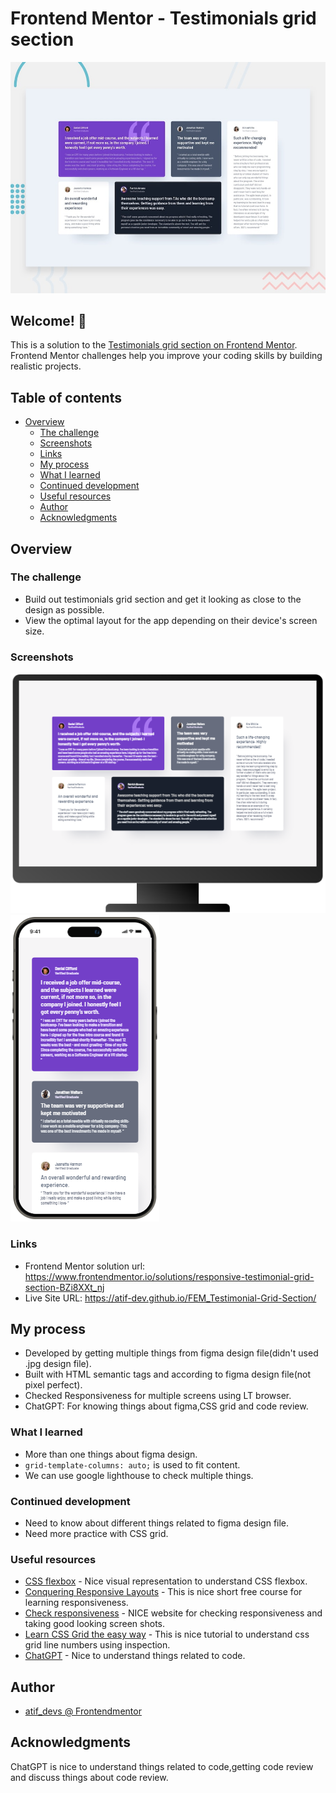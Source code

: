 # Frontend Mentor - Testimonials grid section

![Design preview for the Testimonials grid section coding challenge](./preview.jpg)

## Welcome! 👋

This is a solution to the [Testimonials grid section on Frontend Mentor](https://www.frontendmentor.io/challenges/testimonials-grid-section-Nnw6J7Un7). Frontend Mentor challenges help you improve your coding skills by building realistic projects.

## Table of contents

- [Overview](#overview)
  - [The challenge](#the-challenge)
  - [Screenshots](#screenshots)
  - [Links](#links)
  - [My process](#my-process)
  - [What I learned](#what-i-learned)
  - [Continued development](#continued-development)
  - [Useful resources](#useful-resources)
  - [Author](#author)
  - [Acknowledgments](#acknowledgments)

## Overview

### The challenge

- Build out testimonials grid section and get it looking as close to the design as possible.
- View the optimal layout for the app depending on their device's screen size.

### Screenshots

![PC View](https://github.com/atif-dev/FEM_Testimonial-Grid-Section/blob/main/screenshots/Screen%201440%20by%20900.png?raw=true)
![Mobile view](https://github.com/atif-dev/FEM_Testimonial-Grid-Section/blob/main/screenshots/iPhone%2015%20Pro%20Max.png?raw=true)

### Links

- Frontend Mentor solution url: https://www.frontendmentor.io/solutions/responsive-testimonial-grid-section-BZi8XXt_nj   
- Live Site URL: https://atif-dev.github.io/FEM_Testimonial-Grid-Section/

## My process

  - Developed by getting multiple things from figma design file(didn't used .jpg design file).
  - Built with HTML semantic tags and according to figma design file(not pixel perfect).
  - Checked Responsiveness for multiple screens using LT browser.
  - ChatGPT: For knowing things about figma,CSS grid and code review.

### What I learned

  - More than one things about figma design.
  - ```grid-template-columns: auto;``` is used to fit content.
  - We can use google lighthouse to check multiple things.
 
### Continued development

  - Need to know about different things related to figma design file.
  - Need more practice with CSS grid.

### Useful resources

- [CSS flexbox](https://css-tricks.com/snippets/css/a-guide-to-flexbox/) - Nice visual representation to understand CSS flexbox. 
- [Conquering Responsive Layouts](https://courses.kevinpowell.co/conquering-responsive-layouts) - This is nice short free course for learning responsiveness.
- [Check responsiveness](https://www.lambdatest.com/mobile-view-website) - NICE website for checking responsiveness and taking good looking screen shots.
- [Learn CSS Grid the easy way](https://youtu.be/rg7Fvvl3taU?si=OeJGCoDQq0sy_FRK) - This is nice tutorial to understand css grid line numbers using inspection.
- [ChatGPT](https://chat.openai.com/) - Nice to understand things related to code.

## Author

- [atif_devs @ Frontendmentor](https://www.frontendmentor.io/profile/atif-dev)

## Acknowledgments

ChatGPT is nice to understand things related to code,getting code review and discuss things about code review.

